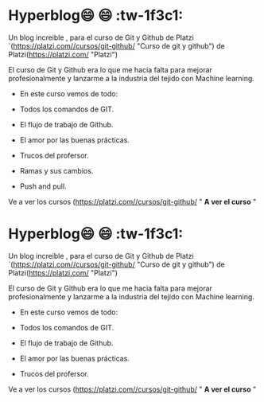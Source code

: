 # Hyperblog:smile: :smile: :tw-1f3c1:
Un blog increible , para el curso de Git y Github de Platzi´(https://platzi.com//cursos/git-github/ "Curso de git y github") de Platzi(https://platzi.com/ "Platzi")

El curso de Git y Github era lo que me hacia falta para mejorar profesionalmente y lanzarme a la industria del tejido con Machine learning.

- En este curso vemos de todo:

- Todos los comandos de GIT.
- El flujo de trabajo de Github.
- El amor por las buenas prácticas.
- Trucos del profersor.
- Ramas y sus cambios.
- Push and pull.

Ve a ver los cursos (https://platzi.com//cursos/git-github/ " **A ver el curso** "
# Hyperblog:smile: :smile: :tw-1f3c1:
Un blog increible , para el curso de Git y Github de Platzi´(https://platzi.com//cursos/git-github/ "Curso de git y github") de Platzi(https://platzi.com/ "Platzi")

El curso de Git y Github era lo que me hacia falta para mejorar profesionalmente y lanzarme a la industria del tejido con Machine learning.

- En este curso vemos de todo:

- Todos los comandos de GIT.
- El flujo de trabajo de Github.
- El amor por las buenas prácticas.
- Trucos del profersor.

Ve a ver los cursos (https://platzi.com//cursos/git-github/ " **A ver el curso** "

